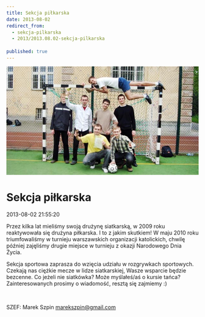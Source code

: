 ```yaml
---
title: Sekcja piłkarska
date: 2013-08-02
redirect_from: 
  - sekcja-pilkarska
  - 2013/2013.08.02-sekcja-pilkarska

published: true
---
```



![/assets/posts/2013/2013-08-02-sekcja-pilkarska/pilkarska.jpg](/assets/posts/2013/2013-08-02-sekcja-pilkarska/pilkarska.jpg)

# Sekcja piłkarska

<time>2013-08-02 21:55:20</time>




Przez kilka lat mieliśmy swoją drużynę siatkarską, w 2009 roku reaktywowała się drużyna piłkarska. I to z jakim skutkiem! W maju 2010 roku triumfowaliśmy w turnieju warszawskich organizacji katolickich, chwilę później zajęliśmy drugie miejsce w turnieju z okazji Narodowego Dnia Życia. 


Sekcja sportowa zaprasza do wzięcia udziału w rozgrywkach sportowych. Czekają nas ciężkie mecze w lidze siatkarskiej, Wasze wsparcie będzie bezcenne. Co jeżeli nie siatkówka? Może myślałeś/aś o kursie tańca? Zainteresowanych prosimy o wiadomość, resztą się zajmiemy :)


 


SZEF: Marek Szpin
marekszpin@gmail.com


<!--{{json:{"created_date":"2013-08-02 21:55:20","publish_down":"0000-00-00 00:00:00","id":"5262"}}}-->